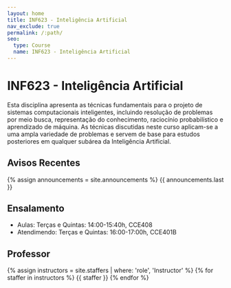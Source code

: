 ```yaml
---
layout: home
title: INF623 - Inteligência Artificial
nav_exclude: true
permalink: /:path/
seo:
  type: Course
  name: INF623 - Inteligência Artificial 
---
```


# INF623 - Inteligência Artificial

Esta disciplina apresenta as técnicas fundamentais para o projeto de sistemas computacionais inteligentes, incluindo resolução de problemas por meio busca, representação do conhecimento, raciocínio probabilístico e aprendizado de máquina. As técnicas discutidas neste curso aplicam-se a uma ampla variedade de problemas e servem de base para estudos posteriores em qualquer subárea da Inteligência Artificial.

## Avisos Recentes

{% assign announcements = site.announcements %}
{{ announcements.last }}

## Ensalamento

- Aulas: Terças e Quintas: 14:00-15:40h, CCE408
- Atendimendo: Terças e Quintas: 16:00-17:00h, CCE401B

## Professor

{% assign instructors = site.staffers | where: 'role', 'Instructor' %}
{% for staffer in instructors %}
{{ staffer }}
{% endfor %}
